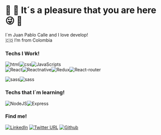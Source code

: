 ### <h1>🥲 🦉 It´s a pleasure that you are here 😜 🥸 </h1>

I`m Juan Pablo Calle and I love develop!<br />
🇨🇴 I’m from Colombia <br>

<h3>Techs I Work!</h3>

<img alt="html" src="https://img.shields.io/badge/HTML5-E34F26?style=for-the-badge&logo=html5&logoColor=white" /><img alt="css" src="https://img.shields.io/badge/CSS3-1572B6?style=for-the-badge&logo=css3&logoColor=white" /><img alt="JavaScripts" src="https://img.shields.io/badge/JavaScript-F7DF1E?style=for-the-badge&logo=javascript&logoColor=black" />
</br>
<img alt="React" src="https://img.shields.io/badge/React-20232A?style=for-the-badge&logo=react&logoColor=61DAFB" /><img alt="Reactnative" src="https://img.shields.io/badge/React_Native-20232A?style=for-the-badge&logo=react&logoColor=61DAFB" /><img alt="Redux" src="https://img.shields.io/badge/Redux-593D88?style=for-the-badge&logo=redux&logoColor=white" /><img alt="React-router" src="https://img.shields.io/badge/React_Router-CA4245?style=for-the-badge&logo=react-router&logoColor=white" />
</br>

<img alt="sass" src="https://img.shields.io/badge/Sass-CC6699?style=for-the-badge&logo=sass&logoColor=white" /><img alt="sass" src="https://img.shields.io/badge/styled--components-DB7093?style=for-the-badge&logo=styled-components&logoColor=white" />

<h3>Techs that I´m learning!</h3>

<img alt="NodeJS" src="https://img.shields.io/badge/Node.js-43853D?style=for-the-badge&logo=node.js&logoColor=white" /><img alt="Express" src="https://img.shields.io/badge/Express.js-404D59?style=for-the-badge" />

  <h3>Find me!</h3>

<a href="https://www.linkedin.com/in/pablogaca2/" target="_blank"><img alt="LinkedIn" src="https://img.shields.io/badge/linkedin-%230077B5.svg?&style=for-the-badge&logo=linkedin&logoColor=white" /></a>
<a href="https://github.com/pablogaca2" target="_blank"><img alt="Twitter URL" src="https://img.shields.io/badge/Twitter-1DA1F2?style=for-the-badge&logo=twitter&logoColor=white"></a>
<a href="https://github.com/pablogaca2" target="_blank"><img alt="Github" src="https://img.shields.io/badge/GitHub-%2312100E.svg?&style=for-the-badge&logo=Github&logoColor=white" /></a>
